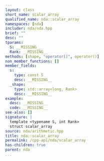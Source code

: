 ```yaml
---
layout: class
short_name: scalar_array
qualified_name: nda::scalar_array
namespaces: [nda]
includer: nda/nda.hpp
brief: ""
desc: ""
tparams:
  S: __MISSING__
  Rank: __MISSING__
methods: [shape, "operator[]", operator()]
non_member_functions: []
member_fields:
  s:
    type: const S
    desc: __MISSING__
  _shape:
    type: std::array<long, Rank>
    desc: __MISSING__
example:
  desc: __MISSING__
  code: __MISSING__
see-also: []
signature: |
  template <typename S, int Rank>
  struct scalar_array
source: nda/arithmetic.hpp
title: nda::scalar_array
permalink: /cpp-api/nda/scalar_array
has-children: true
parent: nda
...
```


